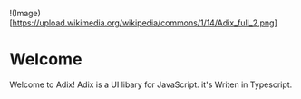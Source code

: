 !(Image)[https://upload.wikimedia.org/wikipedia/commons/1/14/Adix_full_2.png]
#  Welcome 

Welcome to Adix! Adix is a UI libary for JavaScript. it's Writen in Typescript.
